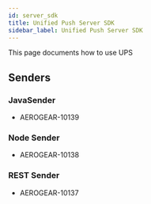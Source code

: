 ```yaml
---
id: server_sdk
title: Unified Push Server SDK
sidebar_label: Unified Push Server SDK
---
```


This page documents how to use UPS

## Senders
### JavaSender
 - AEROGEAR-10139	
### Node Sender
 - AEROGEAR-10138
### REST Sender
 - AEROGEAR-10137	
 
 